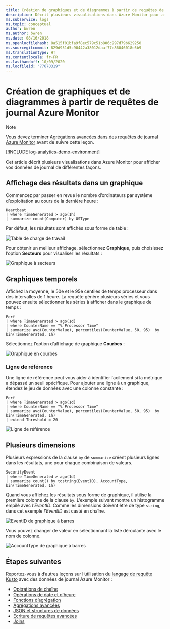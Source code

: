 ```yaml
---
title: Création de graphiques et de diagrammes à partir de requêtes de journal Azure Monitor | Microsoft Docs
description: Décrit plusieurs visualisations dans Azure Monitor pour afficher vos données de journal de différentes façons.
ms.subservice: logs
ms.topic: conceptual
author: bwren
ms.author: bwren
ms.date: 08/16/2018
ms.openlocfilehash: 8a515f01bfa9f8ec579c51b806c997d79b629250
ms.sourcegitcommit: 829d951d5c90442a38012daaf77e86046018e5b9
ms.translationtype: HT
ms.contentlocale: fr-FR
ms.lasthandoff: 10/09/2020
ms.locfileid: "77670319"
---
```

# <a name="creating-charts-and-diagrams-from-azure-monitor-log-queries"></a>Création de graphiques et de diagrammes à partir de requêtes de journal Azure Monitor

> [!NOTE]
> Vous devez terminer [Agrégations avancées dans des requêtes de journal Azure Monitor](advanced-aggregations.md) avant de suivre cette leçon.

[!INCLUDE [log-analytics-demo-environment](../../../includes/log-analytics-demo-environment.md)]

Cet article décrit plusieurs visualisations dans Azure Monitor pour afficher vos données de journal de différentes façons.

## <a name="charting-the-results"></a>Affichage des résultats dans un graphique
Commencez par passer en revue le nombre d’ordinateurs par système d’exploitation au cours de la dernière heure :

```Kusto
Heartbeat
| where TimeGenerated > ago(1h)
| summarize count(Computer) by OSType  
```

Par défaut, les résultats sont affichés sous forme de table :

![Table de charge de travail](media/charts/table-display.png)

Pour obtenir un meilleur affichage, sélectionnez **Graphique**, puis choisissez l’option **Secteurs** pour visualiser les résultats :

![Graphique à secteurs](media/charts/charts-and-diagrams-pie.png)


## <a name="timecharts"></a>Graphiques temporels
Affichez la moyenne, le 50e et le 95e centiles de temps processeur dans des intervalles de 1 heure. La requête génère plusieurs séries et vous pouvez ensuite sélectionner les séries à afficher dans le graphique de temps :

```Kusto
Perf
| where TimeGenerated > ago(1d) 
| where CounterName == "% Processor Time" 
| summarize avg(CounterValue), percentiles(CounterValue, 50, 95)  by bin(TimeGenerated, 1h)
```

Sélectionnez l’option d’affichage de graphique **Courbes** :

![Graphique en courbes](media/charts/charts-and-diagrams-multiSeries.png)

### <a name="reference-line"></a>Ligne de référence

Une ligne de référence peut vous aider à identifier facilement si la métrique a dépassé un seuil spécifique. Pour ajouter une ligne à un graphique, étendez le jeu de données avec une colonne constante :

```Kusto
Perf
| where TimeGenerated > ago(1d) 
| where CounterName == "% Processor Time" 
| summarize avg(CounterValue), percentiles(CounterValue, 50, 95)  by bin(TimeGenerated, 1h)
| extend Threshold = 20
```

![Ligne de référence](media/charts/charts-and-diagrams-multiSeriesThreshold.png)

## <a name="multiple-dimensions"></a>Plusieurs dimensions
Plusieurs expressions de la clause `by` de `summarize` créent plusieurs lignes dans les résultats, une pour chaque combinaison de valeurs.

```Kusto
SecurityEvent
| where TimeGenerated > ago(1d)
| summarize count() by tostring(EventID), AccountType, bin(TimeGenerated, 1h)
```

Quand vous affichez les résultats sous forme de graphique, il utilise la première colonne de la clause `by`. L’exemple suivant montre un histogramme empilé avec _l’EventID_. Comme les dimensions doivent être de type `string`, dans cet exemple _l’EventID_ est casté en chaîne. 

![EventID de graphique à barres](media/charts/charts-and-diagrams-multiDimension1.png)

Vous pouvez changer de valeur en sélectionnant la liste déroulante avec le nom de colonne. 

![AccountType de graphique à barres](media/charts/charts-and-diagrams-multiDimension2.png)

## <a name="next-steps"></a>Étapes suivantes
Reportez-vous à d’autres leçons sur l’utilisation du [langage de requête Kusto](/azure/kusto/query/) avec des données de journal Azure Monitor :

- [Opérations de chaîne](string-operations.md)
- [Opérations de date et d’heure](datetime-operations.md)
- [Fonctions d’agrégation](aggregations.md)
- [Agrégations avancées](advanced-aggregations.md)
- [JSON et structures de données](json-data-structures.md)
- [Écriture de requêtes avancées](advanced-query-writing.md)
- [Joins](joins.md)
